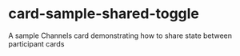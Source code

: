 # card-sample-shared-toggle
A sample Channels card demonstrating how to share state between participant cards
